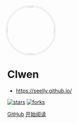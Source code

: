 <img src="http://8.219.233.253/avatar.png" style="
    border-style: none;
    width: 128px;
    height: auto;
    display: inline-block;
    border-radius: 100%;
    box-shadow: 0 0 0 0.3618em rgba(0,0,0,0.05);
    margin: 0 auto;
    transition: all ease 0.4s;
    cursor: pointer;"/>

# Clwen

- https://seelly.github.io/
  

[![stars](https://img.shields.io/github/stars/Seelly/geektime-books?style=social)](https://github.com/seelly/seelly.github.io) [![forks](https://img.shields.io/github/forks/seelly/geektime-books?style=social)](https://github.com/seelly/seelly.github.io) 

[GitHub](<https://github.com/seelly/seelly.github.io>)
[开始阅读](README.md)
